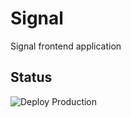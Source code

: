 # Signal

Signal frontend application

## Status

![Deploy Production](https://github.com/dfnoise/signalapp/workflows/Deploy%20Production/badge.svg?branch=master)
